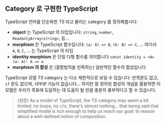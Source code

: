 ## Category 로 구현한 TypeScript

TypeScript 언어를 단순화한 _TS_ 라고 불리는 category 를 정의해봅시다:

- **object** 는 TypeScript 의 타입입니다: `string`, `number`, `ReadonlyArray<string>`, 등...
- **morphism** 은 TypeScript 함수입니다: `(a: A) => B`, `(b: B) => C`, ... 여기서 `A`, `B`, `C`, ... 는 TypeScript 의 타입
- **identity morphism** 은 단일 다형 함수를 의미합니다 `const identity = <A>(a: A): A => a`
- **morphism 의 합성** 은 (결합법칙을 만족하는) 일반적인 함수의 합성입니다 

TypeScript 모델 _TS_ category 는 다소 제한적으로 보일 수 있습니다: 반목문도 없고, `if` 문도 없으며, _대부분_ 기능이 없습니다... 하지만 잘 정의된 합성의 개념을 활용하면 이 모델은 우리가 목표에 도달하는 데 도움이 될 만큼 충분히 풍부하다고 할 수 있습니다.
> (원문) As a model of TypeScript, the _TS_ category may seem a bit limited: no loops, no `if`s, there's _almost_ nothing... that being said that simplified model is rich enough to help us reach our goal: to reason about a well-defined notion of composition.

